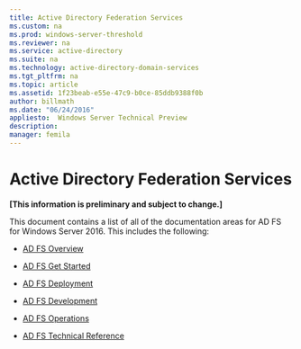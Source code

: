 ```yaml
---
title: Active Directory Federation Services
ms.custom: na
ms.prod: windows-server-threshold
ms.reviewer: na
ms.service: active-directory
ms.suite: na
ms.technology: active-directory-domain-services
ms.tgt_pltfrm: na
ms.topic: article
ms.assetid: 1f23beab-e55e-47c9-b0ce-85ddb9388f0b
author: billmath
ms.date: "06/24/2016"
appliesto:  Windows Server Technical Preview
description:
manager: femila
---
```

# Active Directory Federation Services
**[This information is preliminary and subject to change.]**  
  
  
This document contains a list of all of the documentation areas for AD FS for Windows Server 2016.  This includes the following:  
  
* [AD FS Overview](ad-fs/AD-FS-2016-Overview.md)

* [AD FS Get Started](ad-fs/Getting-Started-with-AD-FS.md)
  
* [AD FS Deployment](ad-fs/AD-FS-Deployment.md)  
  
* [AD FS Development](ad-fs/AD-FS-Development.md)  
  
* [AD FS Operations](ad-fs/AD-FS-2016-Operations.md)

* [AD FS Technical Reference](ad-fs/AD-FS-Technical-Reference.md)

